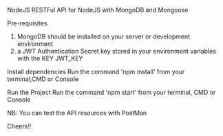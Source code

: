 NodeJS RESTFul API for NodeJS with MongoDB and Mongoose

Pre-requisites
1. MongoDB should be installed on your server or development environment
2. a JWT Authentication Secret key stored in your environment variables with the KEY JWT_KEY

Install dependencies
Run the command 'npm install' from your terminal,CMD or Console

Run the Project
Run the command 'npm start' from your terminal, CMD or Console

NB: You can test the API resources with PostMan

Cheers!!. 

